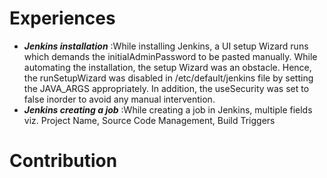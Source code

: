 
# Experiences
* ***Jenkins installation*** :While installing Jenkins, a UI setup Wizard runs which demands the initialAdminPassword to be pasted manually. While automating the installation, the setup Wizard was an obstacle. Hence, the runSetupWizard was disabled in /etc/default/jenkins file by setting the JAVA_ARGS appropriately. In addition, the useSecurity was set to false inorder to avoid any manual intervention.
* ***Jenkins creating a job*** :While creating a job in Jenkins, multiple fields viz. Project Name, Source Code Management, Build Triggers 


# Contribution

